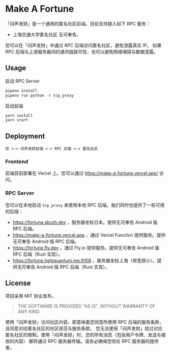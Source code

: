 # Make A Fortune

「闷声发财」是一个通用的匿名社区前端。目前支持接入如下 RPC 服务：

* 上海交通大学匿名社区 无可奉告。

您可以在「闷声发财」中通过 RPC 后端访问匿名社区，避免泄露真实 IP。
如果 RPC 后端与上游服务器间的通讯链路可信，也可以避免网络嗅探与数据泄露。

## Usage

启动 RPC Server
```bash
pipenv install
pipenv run python -m tcp_proxy
```

启动前端
```bash
yarn install
yarn start
```

## Deployment

```
您 <-> 闷声发财前端 <-> RPC 后端 <-> 匿名社区
```

### Frontend

前端目前部署在 Vercel 上。您可以通过 https://make-a-fortune.vercel.app/ 访问。

### RPC Server

您可以在本地启动 `tcp_proxy` 来使用本地 RPC 后端。我们同时也提供了一些可用的后端：

* https://fortune.skyzh.dev ，服务器坐标日本。提供无可奉告 Android 版 RPC 后端。
* https://make-a-fortune.vercel.app ，通过 Vercel Function 提供服务。提供无可奉告 Android 版 RPC 后端。
* https://fortune.fly.dev ，通过 Fly.io 提供服务。提供无可奉告 Android 版 RPC 后端（Rust 实现）。
* https://fortune.lightquantum.me:9108 ，服务器坐标上海（带宽很小）。提供无可奉告 Android 版 RPC 后端（Rust 实现）。

## License

项目采用 MIT 协议发布。

> THE SOFTWARE IS PROVIDED "AS IS", WITHOUT WARRANTY OF ANY KIND

使用「闷声发财」访问社区内容，即意味着您同意所使用 RPC 后端的服务条款，且同意对应匿名社区的社区规范与服务条款。
您无法使用「闷声发财」绕过对应匿名社区的限制。使用「闷声发财」时，您的所有消息（包括用户令牌、发送与接收的内容）
都将通过 RPC 服务器传输。请务必确保您信任 RPC 服务器的提供者。
